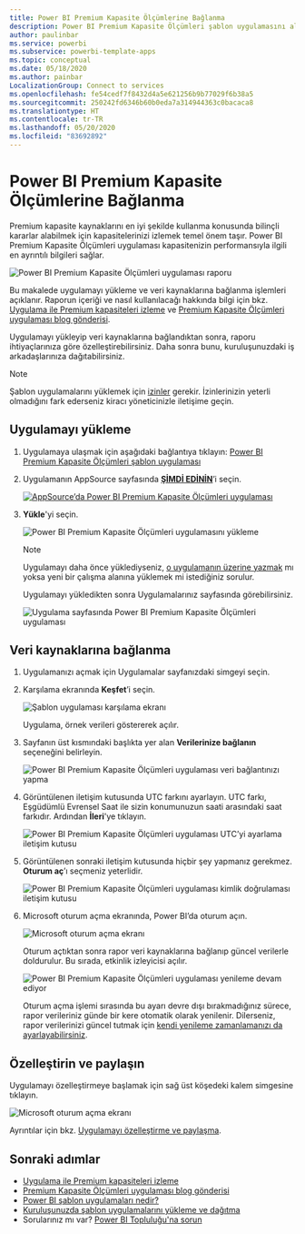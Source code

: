 ```yaml
---
title: Power BI Premium Kapasite Ölçümlerine Bağlanma
description: Power BI Premium Kapasite Ölçümleri şablon uygulamasını alıp yükleme ve verilerinize bağlanma
author: paulinbar
ms.service: powerbi
ms.subservice: powerbi-template-apps
ms.topic: conceptual
ms.date: 05/18/2020
ms.author: painbar
LocalizationGroup: Connect to services
ms.openlocfilehash: fe54cedf7f8432d4a5e621256b9b77029f6b38a5
ms.sourcegitcommit: 250242fd6346b60b0eda7a314944363c0bacaca8
ms.translationtype: HT
ms.contentlocale: tr-TR
ms.lasthandoff: 05/20/2020
ms.locfileid: "83692892"
---
```

# <a name="connect-to-power-bi-premium-capacity-metrics"></a>Power BI Premium Kapasite Ölçümlerine Bağlanma
Premium kapasite kaynaklarını en iyi şekilde kullanma konusunda bilinçli kararlar alabilmek için kapasitelerinizi izlemek temel önem taşır. Power BI Premium Kapasite Ölçümleri uygulaması kapasitenizin performansıyla ilgili en ayrıntılı bilgileri sağlar.

![Power BI Premium Kapasite Ölçümleri uygulaması raporu](media/service-connect-to-pbi-premium-capacity-metrics/service-pbi-premium-capacity-metrics-app-report.png)

Bu makalede uygulamayı yükleme ve veri kaynaklarına bağlanma işlemleri açıklanır. Raporun içeriği ve nasıl kullanılacağı hakkında bilgi için bkz. [Uygulama ile Premium kapasiteleri izleme](../service-admin-premium-monitor-capacity.md) ve [Premium Kapasite Ölçümleri uygulaması blog gönderisi](https://powerbi.microsoft.com/blog/premium-capacity-metrics-app-new-health-center-with-kpis-to-explore-relevant-metrics-and-steps-to-mitigate-issues/).

Uygulamayı yükleyip veri kaynaklarına bağlandıktan sonra, raporu ihtiyaçlarınıza göre özelleştirebilirsiniz. Daha sonra bunu, kuruluşunuzdaki iş arkadaşlarınıza dağıtabilirsiniz.

> [!NOTE]
> Şablon uygulamalarını yüklemek için [izinler](./service-template-apps-install-distribute.md#prerequisites) gerekir. İzinlerinizin yeterli olmadığını fark ederseniz kiracı yöneticinizle iletişime geçin.

## <a name="install-the-app"></a>Uygulamayı yükleme

1. Uygulamaya ulaşmak için aşağıdaki bağlantıya tıklayın: [Power BI Premium Kapasite Ölçümleri şablon uygulaması](https://app.powerbi.com/groups/me/getapps/services/pbi_pcmm.capacity-metrics-dxt)

1. Uygulamanın AppSource sayfasında [**ŞİMDİ EDİNİN**](https://app.powerbi.com/groups/me/getapps/services/pbi_pcmm.capacity-metrics-dxt)’i seçin.

    [![AppSource’da Power BI Premium Kapasite Ölçümleri uygulaması](media/service-connect-to-pbi-premium-capacity-metrics/service-pbi-premium-capacity-metrics-app-appsource-get-it-now.png)](https://app.powerbi.com/groups/me/getapps/services/pbi_pcmm.capacity-metrics-dxt)

1. **Yükle**'yi seçin. 

    ![Power BI Premium Kapasite Ölçümleri uygulamasını yükleme](media/service-connect-to-pbi-premium-capacity-metrics/service-pbi-premium-capacity-metric-select-install.png)

    > [!NOTE]
    > Uygulamayı daha önce yüklediyseniz, [o uygulamanın üzerine yazmak](./service-template-apps-install-distribute.md#update-a-template-app) mı yoksa yeni bir çalışma alanına yüklemek mi istediğiniz sorulur.

    Uygulamayı yükledikten sonra Uygulamalarınız sayfasında görebilirsiniz.

   ![Uygulama sayfasında Power BI Premium Kapasite Ölçümleri uygulaması](media/service-connect-to-pbi-premium-capacity-metrics/service-pbi-premium-capacity-metrics-app-apps-page-icon.png)

## <a name="connect-to-data-sources"></a>Veri kaynaklarına bağlanma

1. Uygulamanızı açmak için Uygulamalar sayfanızdaki simgeyi seçin.

1. Karşılama ekranında **Keşfet**’i seçin.

   ![Şablon uygulaması karşılama ekranı](media/service-connect-to-pbi-premium-capacity-metrics/service-pbi-premium-capacity-metrics-app-splash-screen.png)

   Uygulama, örnek verileri göstererek açılır.

1. Sayfanın üst kısmındaki başlıkta yer alan **Verilerinize bağlanın** seçeneğini belirleyin.

   ![Power BI Premium Kapasite Ölçümleri uygulaması veri bağlantınızı yapma](media/service-connect-to-pbi-premium-capacity-metrics/service-pbi-premium-capacity-metrics-app-connect-data.png)

1. Görüntülenen iletişim kutusunda UTC farkını ayarlayın. UTC farkı, Eşgüdümlü Evrensel Saat ile sizin konumunuzun saati arasındaki saat farkıdır. Ardından **İleri**'ye tıklayın.
  
   ![Power BI Premium Kapasite Ölçümleri uygulaması UTC’yi ayarlama iletişim kutusu](media/service-connect-to-pbi-premium-capacity-metrics/service-pbi-premium-capacity-metrics-app-setutc-dialog.png)

1. Görüntülenen sonraki iletişim kutusunda hiçbir şey yapmanız gerekmez. **Oturum aç**’ı seçmeniz yeterlidir.

   ![Power BI Premium Kapasite Ölçümleri uygulaması kimlik doğrulaması iletişim kutusu](media/service-connect-to-pbi-premium-capacity-metrics/service-pbi-premium-capacity-metrics-app-authentication-dialog.png)

1. Microsoft oturum açma ekranında, Power BI’da oturum açın.

   ![Microsoft oturum açma ekranı](media/service-connect-to-pbi-premium-capacity-metrics/service-pbi-premium-capacity-metrics-app-microsoft-login.png)

   Oturum açtıktan sonra rapor veri kaynaklarına bağlanıp güncel verilerle doldurulur. Bu sırada, etkinlik izleyicisi açılır.

   ![Power BI Premium Kapasite Ölçümleri uygulaması yenileme devam ediyor](media/service-connect-to-pbi-premium-capacity-metrics/service-pbi-premium-capacity-metrics-app-refresh-monitor.png)

   Oturum açma işlemi sırasında bu ayarı devre dışı bırakmadığınız sürece, rapor verileriniz günde bir kere otomatik olarak yenilenir. Dilerseniz, rapor verilerinizi güncel tutmak için [kendi yenileme zamanlamanızı da ayarlayabilirsiniz](./refresh-scheduled-refresh.md).

## <a name="customize-and-share"></a>Özelleştirin ve paylaşın

Uygulamayı özelleştirmeye başlamak için sağ üst köşedeki kalem simgesine tıklayın.

 ![Microsoft oturum açma ekranı](media/service-connect-to-pbi-premium-capacity-metrics/service-pbi-premium-capacity-metrics-app-customize.png)

Ayrıntılar için bkz. [Uygulamayı özelleştirme ve paylaşma](./service-template-apps-install-distribute.md#customize-and-share-the-app).

## <a name="next-steps"></a>Sonraki adımlar
* [Uygulama ile Premium kapasiteleri izleme](../admin/service-admin-premium-monitor-capacity.md)
* [Premium Kapasite Ölçümleri uygulaması blog gönderisi](https://powerbi.microsoft.com/blog/premium-capacity-metrics-app-new-health-center-with-kpis-to-explore-relevant-metrics-and-steps-to-mitigate-issues/)
* [Power BI şablon uygulamaları nedir?](./service-template-apps-overview.md)
* [Kuruluşunuzda şablon uygulamalarını yükleme ve dağıtma](./service-template-apps-install-distribute.md)
* Sorularınız mı var? [Power BI Topluluğu'na sorun](https://community.powerbi.com/)